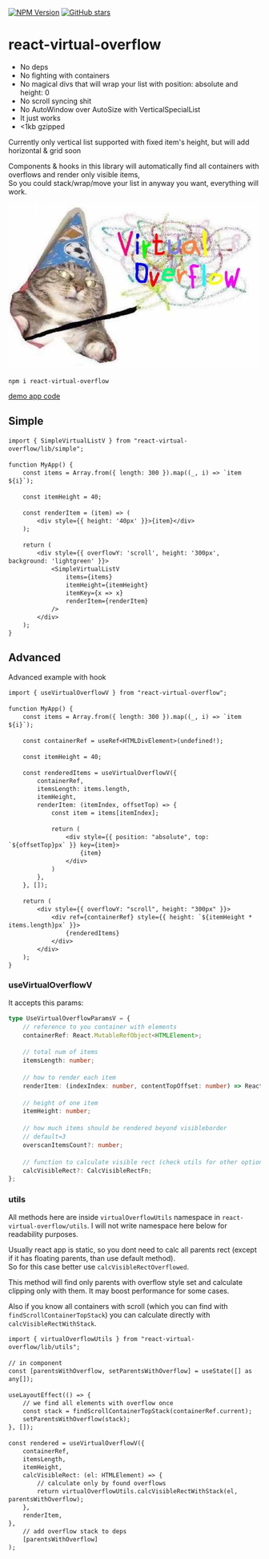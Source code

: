 [![NPM Version](https://badge.fury.io/js/react-virtual-overflow.svg?style=flat)](https://www.npmjs.com/package/react-virtual-overflow)
[![GitHub stars](https://img.shields.io/github/stars/Morglod/react-virtual-overflow.svg?style=social&label=Star)](https://gitHub.com/Morglod/react-virtual-overflow/)

# react-virtual-overflow

-   No deps
-   No fighting with containers
-   No magical divs that will wrap your list with position: absolute and height: 0
-   No scroll syncing shit
-   No AutoWindow over AutoSize with VerticalSpecialList
-   It just works
-   <1kb gzipped

Currently only vertical list supported with fixed item's height, but will add horizontal & grid soon

Components & hooks in this library will automatically find all containers with overflows and render only visible items,  
So you could stack/wrap/move your list in anyway you want, everything will work.

![](./important.jpg)

```
npm i react-virtual-overflow
```

[demo app code](src/examples/demo.tsx)

## Simple

```tsx
import { SimpleVirtualListV } from "react-virtual-overflow/lib/simple";

function MyApp() {
    const items = Array.from({ length: 300 }).map((_, i) => `item ${i}`);

    const itemHeight = 40;

    const renderItem = (item) => (
        <div style={{ height: '40px' }}>{item}</div>
    );

    return (
        <div style={{ overflowY: 'scroll', height: '300px', background: 'lightgreen' }}>
            <SimpleVirtualListV
                items={items}
                itemHeight={itemHeight}
                itemKey={x => x}
                renderItem={renderItem}
            />
        </div>
    );
}
```

## Advanced

Advanced example with hook

```tsx
import { useVirtualOverflowV } from "react-virtual-overflow";

function MyApp() {
    const items = Array.from({ length: 300 }).map((_, i) => `item ${i}`);

    const containerRef = useRef<HTMLDivElement>(undefined!);

    const itemHeight = 40;

    const renderedItems = useVirtualOverflowV({
        containerRef,
        itemsLength: items.length,
        itemHeight,
        renderItem: (itemIndex, offsetTop) => {
            const item = items[itemIndex];
            
            return (
                <div style={{ position: "absolute", top: `${offsetTop}px` }} key={item}>
                    {item}
                </div>
            )
        },
    }, []);

    return (
        <div style={{ overflowY: "scroll", height: "300px" }}>
            <div ref={containerRef} style={{ height: `${itemHeight * items.length}px` }}>
                {renderedItems}
            </div>
        </div>
    );
}
```

### useVirtualOverflowV

It accepts this params:

```ts
type UseVirtualOverflowParamsV = {
    // reference to you container with elements
    containerRef: React.MutableRefObject<HTMLElement>;

    // total num of items
    itemsLength: number;

    // how to render each item
    renderItem: (indexIndex: number, contentTopOffset: number) => React.ReactNode;

    // height of one item
    itemHeight: number;

    // how much items should be rendered beyond visibleborder
    // default=3
    overscanItemsCount?: number;

    // function to calculate visible rect (check utils for other options)
    calcVisibleRect?: CalcVisibleRectFn;
};
```

### utils

All methods here are inside `virtualOverflowUtils` namespace in `react-virtual-overflow/utils`. I will not write namespace here below for readability purposes.

Usually react app is static, so you dont need to calc all parents rect (except if it has floating parents, than use default method).  
So for this case better use `calcVisibleRectOverflowed`.

This method will find only parents with overflow style set and calculate clipping only with them. It may boost performance for some cases.

Also if you know all containers with scroll (which you can find with `findScrollContainerTopStack`) you can calculate directly with `calcVisibleRectWithStack`.

```tsx
import { virtualOverflowUtils } from "react-virtual-overflow/lib/utils";

// in component
const [parentsWithOverflow, setParentsWithOverflow] = useState([] as any[]);

useLayoutEffect(() => {
    // we find all elements with overflow once
    const stack = findScrollContainerTopStack(containerRef.current);
    setParentsWithOverflow(stack);
}, []);

const rendered = useVirtualOverflowV({
    containerRef,
    itemsLength,
    itemHeight,
    calcVisibleRect: (el: HTMLElement) => {
        // calculate only by found overflows
        return virtualOverflowUtils.calcVisibleRectWithStack(el, parentsWithOverflow);
    },
    renderItem,
},
    // add overflow stack to deps
    [parentsWithOverflow]
);
```
